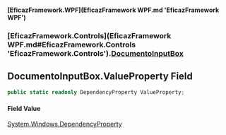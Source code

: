 #### [EficazFramework.WPF](EficazFramework WPF.md 'EficazFramework WPF')
### [EficazFramework.Controls](EficazFramework WPF.md#EficazFramework.Controls 'EficazFramework.Controls').[DocumentoInputBox](EficazFramework.Controls/DocumentoInputBox.md 'EficazFramework.Controls.DocumentoInputBox')

## DocumentoInputBox.ValueProperty Field

```csharp
public static readonly DependencyProperty ValueProperty;
```

#### Field Value
[System.Windows.DependencyProperty](https://docs.microsoft.com/en-us/dotnet/api/System.Windows.DependencyProperty 'System.Windows.DependencyProperty')